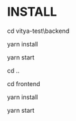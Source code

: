 # INSTALL
cd vitya-test\backend 

yarn install

yarn start

cd ..

cd frontend

yarn install

yarn start
